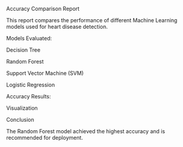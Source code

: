 Accuracy Comparison Report

This report compares the performance of different Machine Learning models used for heart disease detection.

Models Evaluated:

Decision Tree

Random Forest

Support Vector Machine (SVM)

Logistic Regression


Accuracy Results:

Visualization



Conclusion

The Random Forest model achieved the highest accuracy and is recommended for deployment.

